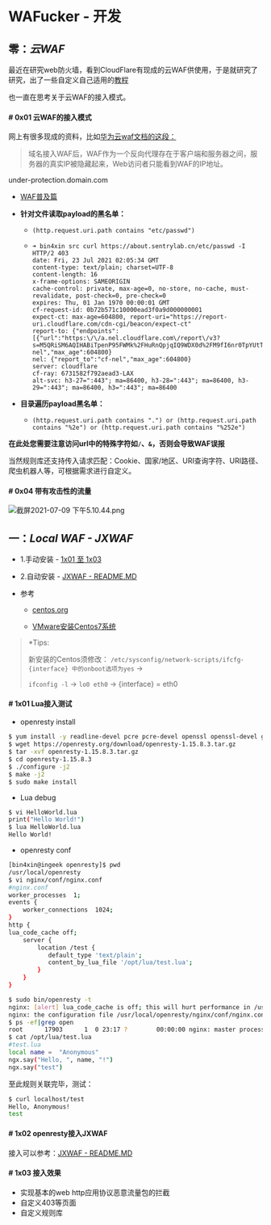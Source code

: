# WAFucker - 开发

## 零：*云WAF*

最近在研究web防火墙，看到CloudFlare有现成的云WAF供使用，于是就研究了研究，出了一些自定义自己适用的[教程](https://about.sentrylab.cn/help/WAF-developed-by-Grayscale-forwarding/)

也一直在思考关于云WAF的接入模式。

#### # 0x01 云WAF的接入模式

网上有很多现成的资料，比如[华为云waf文档的这段：](https://github.com/huaweicloudDocs/waf)

> 域名接入WAF后，WAF作为一个反向代理存在于客户端和服务器之间，服务器的真实IP被隐藏起来，Web访问者只能看到WAF的IP地址。

under-protection.domain.com

- [WAF普及篇](https://ekek.live/2020/05/20/WAF%E6%99%AE%E5%8F%8A%E7%AF%87/)

- **针对文件读取payload的黑名单：**

	- `(http.request.uri.path contains "etc/passwd")`
    - 
        ```
        ➜ bin4xin src curl https://about.sentrylab.cn/etc/passwd -I
        HTTP/2 403
        date: Fri, 23 Jul 2021 02:05:34 GMT
        content-type: text/plain; charset=UTF-8
        content-length: 16
        x-frame-options: SAMEORIGIN
        cache-control: private, max-age=0, no-store, no-cache, must-revalidate, post-check=0, pre-check=0
        expires: Thu, 01 Jan 1970 00:00:01 GMT
        cf-request-id: 0b72b571c10000ead3f0a9d000000001
        expect-ct: max-age=604800, report-uri="https://report-uri.cloudflare.com/cdn-cgi/beacon/expect-ct"
        report-to: {"endpoints":[{"url":"https:\/\/a.nel.cloudflare.com\/report\/v3?s=M5QRiSM6AQIHABiTpenP95FWMk%2FHuRnQpjqIQ9WDX0d%2FM9fI6nr0TpYUtThWUa64GPpRP%2Baubtxi4kHZ7UYNvA%2BXuhkeX73zKJLD6JtsWWRb96yS3KbdotjjJMqBX6%2F9DFUFfQU%3D"}],"group":"cf-nel","max_age":604800}
        nel: {"report_to":"cf-nel","max_age":604800}
        server: cloudflare
        cf-ray: 6731582f792aead3-LAX
        alt-svc: h3-27=":443"; ma=86400, h3-28=":443"; ma=86400, h3-29=":443"; ma=86400, h3=":443"; ma=86400
        ```

- **目录遍历payload黑名单：**

	- `(http.request.uri.path contains ".") or (http.request.uri.path contains "%2e") or (http.request.uri.path contains "%252e")`


**在此处您需要注意访问url中的特殊字符如`/`、`&`，否则会导致WAF误报**

当然规则库还支持传入请求匹配：Cookie、国家/地区、URI查询字符、URI路径、爬虫机器人等，可根据需求进行自定义。

#### # 0x04 带有攻击性的流量

![截屏2021-07-09 下午5.10.44.png](https://i.loli.net/2021/07/23/lEu1WSvmd5LXGjU.png)

## 一：*Local WAF - JXWAF*

- 1.手动安装 - [1x01 至 1x03](#-1x01-lua%E6%8E%A5%E5%85%A5%E6%B5%8B%E8%AF%95)
- 2.自动安装 - [JXWAF - README.MD](https://github.com/jx-sec/jxwaf/blob/master/README.md#%E7%AE%A1%E7%90%86%E4%B8%AD%E5%BF%83%E9%83%A8%E7%BD%B2)

- 参考
	- [centos.org](http://isoredirect.centos.org/centos/8/isos/x86_64/)

	- [VMware安装Centos7系统](https://blog.csdn.net/renfeigui0/article/details/102499358)


> *Tips:
> 
> 新安装的Centos须修改：
> `/etc/sysconfig/network-scripts/ifcfg-{interface} 中的onboot选项为yes` ->
>
> `ifconfig -l` -> `lo0 eth0` ->  {interface} = eth0
> 

#### # 1x01 Lua接入测试

- openresty install

```bash
$ yum install -y readline-devel pcre pcre-devel openssl openssl-devel gcc curl GeoIP-devel wget perl
$ wget https://openresty.org/download/openresty-1.15.8.3.tar.gz 
$ tar -xvf openresty-1.15.8.3.tar.gz 
$ cd openresty-1.15.8.3 
$ ./configure -j2 
$ make -j2 
$ sudo make install
```
- Lua debug

```bash
$ vi HelloWorld.lua
print("Hello World!")
$ lua HelloWorld.lua
Hello World!
```
- openresty conf

```bash
[bin4xin@ingeek openresty]$ pwd
/usr/local/openresty
$ vi nginx/conf/nginx.conf
#nginx.conf
worker_processes  1;
events {
    worker_connections  1024;
}
http {
lua_code_cache off;
    server {
        location /test {
           default_type 'text/plain';
           content_by_lua_file '/opt/lua/test.lua';
        }
    }
}

$ sudo bin/openresty -t
nginx: [alert] lua_code_cache is off; this will hurt performance in /usr/local/openresty/nginx/conf/nginx.conf:39
nginx: the configuration file /usr/local/openresty/nginx/conf/nginx.conf syntax is ok
$ ps -ef|grep open
root      17903      1  0 23:17 ?        00:00:00 nginx: master process bin/openresty
$ cat /opt/lua/test.lua
#test.lua
local name =  "Anonymous"
ngx.say("Hello, ", name, "!")
ngx.say("test")
```
至此规则关联完毕，测试：
```bash
$ curl localhost/test
Hello, Anonymous!
test
```

#### # 1x02 openresty接入JXWAF

接入可以参考：[JXWAF - README.MD](https://github.com/jx-sec/jxwaf/blob/master/README.md#%E7%AE%A1%E7%90%86%E4%B8%AD%E5%BF%83%E9%83%A8%E7%BD%B2)


#### # 1x03 接入效果

- 实现基本的web http应用协议恶意流量包的拦截
- 自定义403等页面
- 自定义规则库